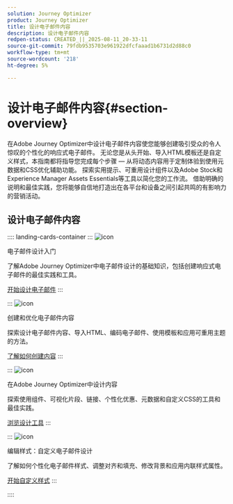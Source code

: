 ```yaml
---
solution: Journey Optimizer
product: Journey Optimizer
title: 设计电子邮件内容
description: 设计电子邮件内容
redpen-status: CREATED_||_2025-08-11_20-33-11
source-git-commit: 79fdb9535703e961922dfcfaaad1b6731d2d88c0
workflow-type: tm+mt
source-wordcount: '218'
ht-degree: 5%

---
```



# 设计电子邮件内容{#section-overview}

在Adobe Journey Optimizer中设计电子邮件内容使您能够创建吸引受众的令人惊叹的个性化的响应式电子邮件。 无论您是从头开始、导入HTML模板还是自定义样式，本指南都将指导您完成每个步骤 — 从将动态内容用于定制体验到使用元数据和CSS优化辅助功能。 探索实用提示、可重用设计组件以及Adobe Stock和Experience Manager Assets Essentials等工具以简化您的工作流。 借助明确的说明和最佳实践，您将能够自信地打造出在各平台和设备之间引起共鸣的有影响力的营销活动。

## 设计电子邮件内容

:::: landing-cards-container
:::
![icon](https://cdn.experienceleague.adobe.com/icons/circle-play.svg)

电子邮件设计入门

了解Adobe Journey Optimizer中电子邮件设计的基础知识，包括创建响应式电子邮件的最佳实践和工具。

[开始设计电子邮件](../using/email/get-started-email-design.md)
:::

:::
![icon](https://cdn.experienceleague.adobe.com/icons/list-check.svg)

创建和优化电子邮件内容

探索设计电子邮件内容、导入HTML、编码电子邮件、使用模板和应用可重用主题的方法。

[了解如何创建内容](start-creating-content-landing-page.md)
:::

:::
![icon](https://cdn.experienceleague.adobe.com/icons/puzzle-piece.svg)

在Adobe Journey Optimizer中设计内容

探索使用组件、可视化片段、链接、个性化优惠、元数据和自定义CSS的工具和最佳实践。

[浏览设计工具](add-content-landing-page.md)
:::

:::
![icon](https://cdn.experienceleague.adobe.com/icons/gear.svg)

编辑样式：自定义电子邮件设计

了解如何个性化电子邮件样式、调整对齐和填充、修改背景和应用内联样式属性。

[开始自定义样式](edit-style-landing-page.md)
:::

::::
